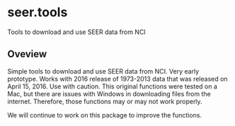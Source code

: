 # seer.tools
Tools to download and use SEER data from NCI

## Oveview  
Simple tools to download and use SEER data from NCI.  Very early prototype.  Works with 2016 release of 1973-2013 data that was released on April 15, 2016.  Use with caution.  This original functions were tested on a Mac, but there are issues with Windows in downloading files from the internet.  Therefore, those functions may or may not work properly.  

We will continue to work on this package to improve the functions.
